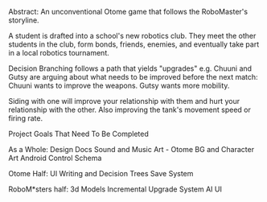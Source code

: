 Abstract:
An unconventional Otome game that follows the RoboMaster's storyline.

A student is drafted into a school's new robotics club. 
They meet the other students in the club, form bonds,
friends, enemies, and eventually take part in a local 
robotics tournament.

Decision Branching follows a path that yields "upgrades" 
e.g.
Chuuni and Gutsy are arguing about what needs to be improved before the next match:
Chuuni wants to improve the weapons.
Gutsy wants more mobility.

Siding with one will improve your relationship with them and hurt your
relationship with the other. Also improving the tank's movement speed or firing rate.

Project Goals That Need To Be Completed

As a Whole:
Design Docs
Sound and Music
Art - Otome BG and Character Art
Android Control Schema

Otome Half:
UI
Writing and Decision Trees
Save System

RoboM*sters half:
3d Models
Incremental Upgrade System
AI
UI
